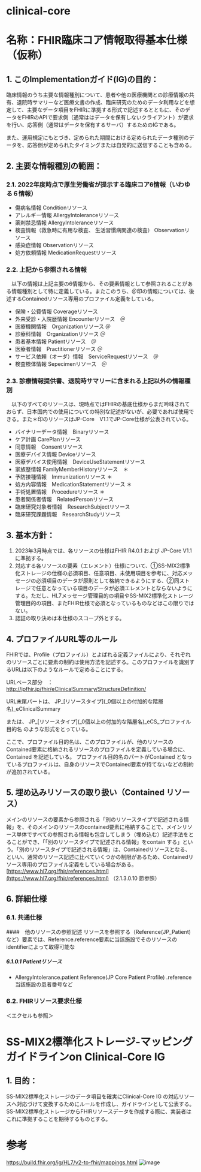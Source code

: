 <style type="text/css">

table {
  border: solid 1px black;
  border-collapse: collapse;
}
 
table td {
  border: solid 1px black;

}

table th {
  border: solid 1px black;
}
   h1 {
      counter-reset: chapter;
    }

    h2 {
      counter-reset: sub-chapter;
    }

    h3 {
      counter-reset: section;
    }

    h4 {
      counter-reset: sub-section;
    }

    h5 {
      counter-reset: composite;
    }

    h6 {
      counter-reset: sub-composite;
    }

    h1:before {
      color: black;
      counter-increment: bchapter;
      content:  " ";
    }

    h2:before {
      color: black;
      counter-increment: chapter;
      content: counter(chapter) ". ";
    }

    h3:before {
      color: black;
      counter-increment: sub-chapter;
      content: counter(chapter) "."counter(sub-chapter) ". ";
    }


    h4:before {
      color: black;
      counter-increment: section;
      content: counter(chapter) "."counter(sub-chapter) "."counter(section) " ";
    }

    h5:before {
      color: black;
      counter-increment: sub-section;
      content: counter(chapter) "."counter(sub-chapter) "."counter(section) "."counter(sub-section) " ";
    }

    h6:before {
      color: black;
      counter-increment: sub-sub-section;
      content: "　　"counter(sub-sub-section) "）";
    }

</style>


# clinical-core
# 名称：FHIR臨床コア情報取得基本仕様（仮称）
## このImplementationガイド(IG)の目的：
臨床情報のうち主要な情報種別について、患者や他の医療機関との診療情報の共有、退院時サマリーなど医療文書の作成、臨床研究のためのデータ利用などを想定して、主要なデータ項目をFHIRに準拠する形式で記述するとともに、そのデータをFHIRのAPIで要求側（通常ははデータを保有しないクライアント）が要求を行い、応答側（通常はデータを保有するサーバ）するためのIGである。

また、運用規定にもとづき、定められた期間における定められたデータ種別のデータを、応答側が定められたタイミングまたは自発的に送信することも含める。
 
## 主要な情報種別の範囲：
### 2022年度時点で厚生労働省が提示する臨床コア6情報（いわゆる６情報）
  - 傷病名情報	Conditionリソース
  - アレルギー情報	AllergyIntoleranceリソース
  - 薬剤禁忌情報	AllergyIntoleranceリソース
  - 検査情報（救急時に有用な検査、 生活習慣病関連の検査） 	Observationリソース
  - 感染症情報	Observationリソース
  - 処方依頼情報	MedicationRequestリソース

### 上記から参照される情報
　以下の情報は上記主要の6情報から、その要素情報として参照されることがある情報種別として特に定義している。またこのうち、＠印の情報については、後述するContainedリソース専用のプロファイル定義をしている。

  - 保険・公費情報 Coverageリソース
  - 外来受診・入院歴情報	Encounterリソース　＠
  - 医療機関情報　Organizationリソース ＠
  - 診療科情報　Organizationリソース ＠
  - 患者基本情報	Patientリソース　＠
  - 医療者情報　Practitionerリソース ＠
  - サービス依頼（オーダ）情報　ServiceRequestリソース　＠
  - 検査検体情報	Sepecimenリソース　＠



### 診療情報提供書、退院時サマリーに含まれる上記以外の情報種別
　以下のすべてのリソースは、現時点ではFHIRの基底仕様からまだ吟味されておらず、日本国内での使用についての特別な記述がないが、必要であれば使用できる。また＊印のリソースはJP-Core　V1.1でJP-Core仕様が公表されている。
  - バイナリーデータ情報　Binaryリソース
  - ケア計画	CarePlanリソース
  - 同意情報　Consentリソース
  - 医療デバイス情報 Deviceリソース
  - 医療デバイス使用情報　DeviceUseStatementリソース
  - 家族歴情報	FamilyMemberHistoryリソース　＊
  - 予防接種情報　Immunizationリソース ＊
  - 処方内容情報　MedicationStatementリソース ＊
  - 手術処置情報　Procedureリソース ＊
  - 患者関係者情報　RelatedPersonリソース
  - 臨床研究対象者情報　ResearchSubjectリソース
  - 臨床研究課題情報　ResearchStudyリソース
 

## 基本方針：
1. 2023年3月時点では、各リソースの仕様はFHIR R4.0.1 および JP-Core V1.1に準拠する。
1. 対応する各リソースの要素（エレメント）仕様について、①SS-MIX2標準化ストレージの仕様の必須項目、任意項目、未使用項目を参考に、対応メッセージの必須項目のデータが原則として格納できるようにする、②同ストレージで任意となっている項目のデータが必須エレメントとならないようにする。ただし、HL7メッセージ管理目的の項目やSS-MIX2標準化ストレージ管理目的の項目、またFHIR仕様で必須となっているものなどはこの限りではない。
1. 認証の取り決めは本仕様のスコープ外とする。

## プロファイルURL等のルール
FHIRでは、Profile（プロファイル）とよばれる定義ファイルにより、それぞれのリソースごとに要素の制約は使用方法を記述する。このプロファイルを識別するURLは以下のようなルールで定めることにする。

URLベース部分　：　http://jpfhir.jp/fhir/eClinicalSummary/StructureDefinition/

URL末尾パートは、
JP_\[リソースタイプ\]\(_0個以上の付加的な階層名\)_eClinicalSummary

または、
JP_\[リソースタイプ\]\(_0個以上の付加的な階層名\)_eCS_プロファイル目的名
のような形式をとっている。

ここで、プロファイル目的名は、このプロファイルが、他のリソースのContained要素に格納されるリソースのプロファイルを定義している場合に、Contained を記述している。
プロファイル目的名のパートがContained となっているプロファイルは、自身のリソースでContained要素が持てないなどの制約が追加されている。



## 埋め込みリソースの取り扱い（Contained リソース）
 
メインのリソースの要素から参照される「別のリソースタイプで記述される情報」を、そのメインのリソースのcontained要素に格納することで、メインリソース単体ですべての参照される情報も包含してしまう（埋め込む）記述手法をとることができ、「「別のリソースタイプで記述される情報」をcontain する」という。「別のリソースタイプで記述される情報」は、Containedリソースとなる、といい、通常のリソース記述に比べていくつかの制限があるため、Containedリソース専用のプロファイル定義をしている場合がある。
[https://www.hl7.org/fhir/references.html](https://www.hl7.org/fhir/references.html) （2.1.3.0.10 節参照）



## 詳細仕様
### 共通仕様
####　他のリソースの参照記述
リソースを参照する（Reference(JP_Patient) など）要素では、Reference.reference要素に当該施設でそのリソースのidentifierによって取得可能な
##### Patientリソース
 - AllergyIntolerance.patient 	Reference(JP Core Patient Profile) 
	.reference  当該施設の患者番号など


### FHIRリソース要求仕様
＜エクセルも参照＞

# SS-MIX2標準化ストレージ-マッピングガイドラインon Clinical-Core IG 
## 目的：
SS-MIX2標準化ストレージのデータ項目を確実にClinical-Core IG の対応リソースへ対応づけて変換するためにルールを作成し、ガイドラインとして公表する。
SS-MIX2標準化ストレージからFHIRリソースデータを作成する際に、実装者はこれに準拠することを期待するものとする。

# 参考
https://build.fhir.org/ig/HL7/v2-to-fhir/mappings.html
![image](https://user-images.githubusercontent.com/57020949/207955925-7ccbeb8b-5514-456a-a757-03ff5df12aac.png)

